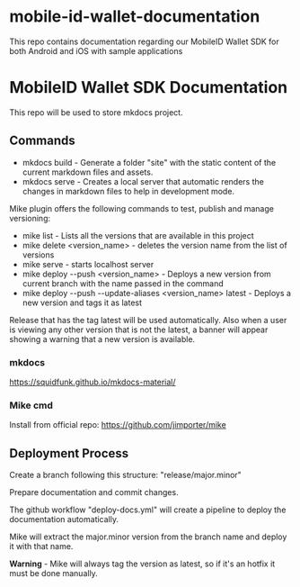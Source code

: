 # mobile-id-wallet-documentation
This repo contains documentation regarding our MobileID Wallet SDK for both Android and iOS with sample applications

# MobileID Wallet SDK Documentation

This repo will be used to store mkdocs project.

## Commands

- mkdocs build - Generate a folder "site" with the static content of the current markdown files and assets.
- mkdocs serve - Creates a local server that automatic renders the changes in markdown files to help in development mode.

Mike plugin offers the following commands to test, publish and manage versioning:

- mike list - Lists all the versions that are available in this project
- mike delete <version_name> - deletes the version name from the list of versions
- mike serve - starts localhost server
- mike deploy --push <version_name> - Deploys a new version from current branch with the name passed in the command
- mike deploy --push --update-aliases <version_name> latest - Deploys a new version and tags it as latest

Release that has the tag latest will be used automatically. 
Also when a user is viewing any other version that is not the latest, 
a banner will appear showing a warning that a new version is available.

### mkdocs
https://squidfunk.github.io/mkdocs-material/

### Mike cmd 
Install from official repo: https://github.com/jimporter/mike

## Deployment Process
Create a branch following this structure: "release/major.minor"

Prepare documentation and commit changes.

The github workflow "deploy-docs.yml" will create a pipeline to deploy the documentation automatically.

Mike will extract the major.minor version from the branch name and deploy it with that name.

**Warning** - Mike will always tag the version as latest, so if it's an hotfix it must be done manually.